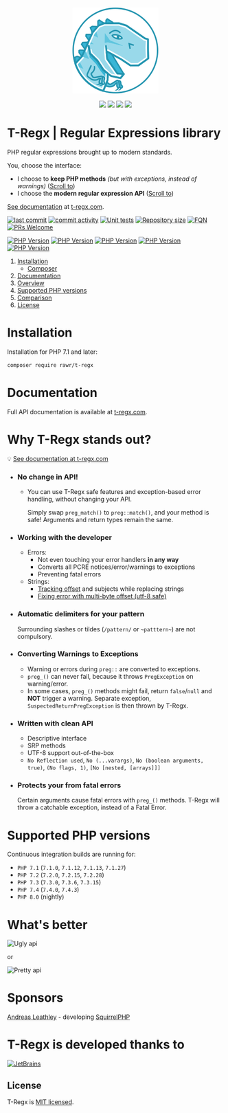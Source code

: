 <p align="center">
    <a href="https://t-regx.com"><img src="t.regx.png" alt="T-Regx"></a>
</p>
<p align="center">
    <a href="https://travis-ci.org/T-Regx/T-Regx"><img src="https://travis-ci.org/T-Regx/T-Regx.svg?branch=master"/></a>
    <a href="https://coveralls.io/github/T-Regx/T-Regx?branch=master"><img src="https://coveralls.io/repos/github/T-Regx/T-Regx/badge.svg?branch=master"/></a>
    <a href="https://github.com/T-Regx/T-Regx/releases"><img src="https://img.shields.io/badge/Stable-v0.9.9-brightgreen.svg?style=popout"/></a>
    <a href="https://github.com/T-Regx/T-Regx"><img src="https://img.shields.io/badge/dependencies-0-brightgreen.svg"/></a>
</p>

# T-Regx | Regular Expressions library

PHP regular expressions brought up to modern standards.

You, choose the interface:
 - I choose to **keep PHP methods** *(but with exceptions, instead of warnings)* ([Scroll to](#safe-regexps-without-changing-your-api))
 - I choose the **modern regular expression API** ([Scroll to](#matching))

[See documentation](https://t-regx.com/) at [t-regx.com](https://t-regx.com/).

[![last commit](https://img.shields.io/github/last-commit/T-Regx/T-Regx/develop.svg)](https://github.com/T-Regx/T-Regx/commits/develop)
[![commit activity](https://img.shields.io/github/commit-activity/y/T-Regx/T-Regx.svg)](https://github.com/T-Regx/T-Regx)
[![Unit tests](https://img.shields.io/badge/Unit%20tests-1608-green.svg)](https://github.com/T-Regx/T-Regx)
[![Repository size](https://github-size-badge.herokuapp.com/T-Regx/playground.svg)](https://github.com/T-Regx/T-Regx)
[![FQN](https://img.shields.io/badge/FQN-used-blue.svg)](https://github.com/kelunik/fqn-check)
[![PRs Welcome](https://img.shields.io/badge/PR-welcome-brightgreen.svg?style=popout)](http://makeapullrequest.com)

[![PHP Version](https://img.shields.io/badge/PHP-7.1-blue.svg)](https://travis-ci.org/T-Regx/T-Regx)
[![PHP Version](https://img.shields.io/badge/PHP-7.2-blue.svg)](https://travis-ci.org/T-Regx/T-Regx)
[![PHP Version](https://img.shields.io/badge/PHP-7.3-blue.svg)](https://travis-ci.org/T-Regx/T-Regx)
[![PHP Version](https://img.shields.io/badge/PHP-7.4-blue.svg)](https://travis-ci.org/T-Regx/T-Regx)
[![PHP Version](https://img.shields.io/badge/PHP-8.0-yellow.svg)](https://travis-ci.org/T-Regx/T-Regx "Unofficially, but builds do run on 8.0")

1. [Installation](#installation)
    * [Composer](#installation)
2. [Documentation](#documentation)
3. [Overview](#why-t-regx-stands-out)
4. [Supported PHP versions](#supported-php-versions)
5. [Comparison](#whats-better)
6. [License](#license)

# Installation

Installation for PHP 7.1 and later:

```bash
composer require rawr/t-regx
```

# Documentation

Full API documentation is available at [t-regx.com](https://t-regx.com/).

# Why T-Regx stands out?

:bulb: [See documentation at t-regx.com](https://t-regx.com/)

* ### No change in API!
  * You can use T-Regx safe features and exception-based error handling, without
    changing your API.
    
    Simply swap `preg_match()` to `preg::match()`, and your method is safe! Arguments
    and return types remain the same.

* ### Working **with** the developer
  * Errors:
    * Not even touching your error handlers **in any way**
    * Converts all PCRE notices/error/warnings to exceptions
    * Preventing fatal errors
  * Strings:
    * [Tracking offset](https://t-regx.com/docs/replace-match-details) and subjects while replacing strings
    * [Fixing error with multi-byte offset (utf-8 safe)](https://t-regx.com/docs/match-details#offsets)

* ### Automatic delimiters for your pattern
  Surrounding slashes or tildes (`/pattern/` or  `~patttern~`) are not compulsory.

* ### Converting Warnings to Exceptions
   * Warning or errors during `preg::` are converted to exceptions.
   * `preg_()` can never fail, because it throws `PregException` on warning/error.
   * In some cases, `preg_()` methods might fail, return `false`/`null` and **NOT** trigger a warning. Separate exception,
     `SuspectedReturnPregException` is then thrown by T-Regx.

* ### Written with clean API
   * Descriptive interface
   * SRP methods
   * UTF-8 support out-of-the-box
   * `No Reflection used`, `No (...varargs)`, `No (boolean arguments, true)`, `(No flags, 1)`, `[No [nested, [arrays]]]`

* ### Protects your from fatal errors
   Certain arguments cause fatal errors with `preg_()` methods. T-Regx will throw a catchable 
   exception, instead of a Fatal Error.

# Supported PHP versions

Continuous integration builds are running for:

 - `PHP 7.1` (`7.1.0`, `7.1.12`, `7.1.13`, `7.1.27`)
 - `PHP 7.2` (`7.2.0`, `7.2.15`, `7.2.28`)
 - `PHP 7.3` (`7.3.0`, `7.3.6`, `7.3.15`)
 - `PHP 7.4` (`7.4.0`, `7.4.3`)
 - `PHP 8.0` (nightly)

# What's better
![Ugly api](https://t-regx.com/img/external/readme/preg.png)

or

![Pretty api](https://t-regx.com/img/external/readme/t-regx.png)

# Sponsors

[Andreas Leathley](https://github.com/iquito) - developing [SquirrelPHP](https://github.com/squirrelphp)

# T-Regx is developed thanks to

<a href="https://www.jetbrains.com/?from=T-Regx">
  <img src="https://t-regx.com/img/external/jetbrains-variant-4.svg" alt="JetBrains"/>
</a>

## License
T-Regx is [MIT licensed](./LICENSE).
